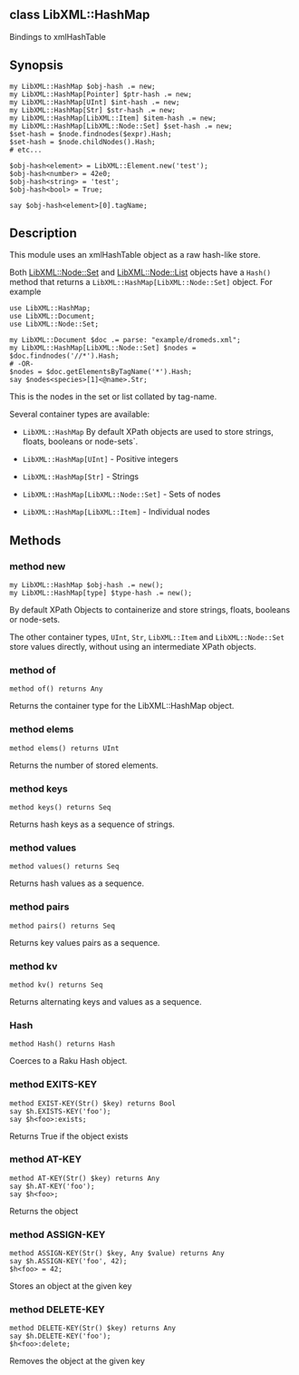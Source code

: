 class LibXML::HashMap
---------------------

Bindings to xmlHashTable

Synopsis
--------

    my LibXML::HashMap $obj-hash .= new;
    my LibXML::HashMap[Pointer] $ptr-hash .= new;
    my LibXML::HashMap[UInt] $int-hash .= new;
    my LibXML::HashMap[Str] $str-hash .= new;
    my LibXML::HashMap[LibXML::Item] $item-hash .= new;
    my LibXML::HashMap[LibXML::Node::Set] $set-hash .= new;
    $set-hash = $node.findnodes($expr).Hash;
    $set-hash = $node.childNodes().Hash;
    # etc...

    $obj-hash<element> = LibXML::Element.new('test');
    $obj-hash<number> = 42e0;
    $obj-hash<string> = 'test';
    $obj-hash<bool> = True;

    say $obj-hash<element>[0].tagName;

Description
-----------

This module uses an xmlHashTable object as a raw hash-like store.

Both [LibXML::Node::Set](https://libxml-raku.github.io/LibXML-raku/Node/Set) and [LibXML::Node::List](https://libxml-raku.github.io/LibXML-raku/Node/List) objects have a `Hash()` method that returns a `LibXML::HashMap[LibXML::Node::Set]` object. For example

    use LibXML::HashMap;
    use LibXML::Document;
    use LibXML::Node::Set;

    my LibXML::Document $doc .= parse: "example/dromeds.xml";
    my LibXML::HashMap[LibXML::Node::Set] $nodes = $doc.findnodes('//*').Hash;
    # -OR-
    $nodes = $doc.getElementsByTagName('*').Hash;
    say $nodes<species>[1]<@name>.Str;

This is the nodes in the set or list collated by tag-name.

Several container types are available: 

  * `LibXML::HashMap` By default XPath objects are used to store strings, floats, booleans or node-sets`.

  * `LibXML::HashMap[UInt]` - Positive integers

  * `LibXML::HashMap[Str]` - Strings

  * `LibXML::HashMap[LibXML::Node::Set]` - Sets of nodes

  * `LibXML::HashMap[LibXML::Item]` - Individual nodes

Methods
-------

### method new

    my LibXML::HashMap $obj-hash .= new();
    my LibXML::HashMap[type] $type-hash .= new();

By default XPath Objects to containerize and store strings, floats, booleans or node-sets.

The other container types, `UInt`, `Str`, `LibXML::Item` and `LibXML::Node::Set` store values directly, without using an intermediate XPath objects.

### method of

    method of() returns Any

Returns the container type for the LibXML::HashMap object.

### method elems

    method elems() returns UInt

Returns the number of stored elements.

### method keys

    method keys() returns Seq

Returns hash keys as a sequence of strings.

### method values

    method values() returns Seq

Returns hash values as a sequence.

### method pairs

    method pairs() returns Seq

Returns key values pairs as a sequence.

### method kv

    method kv() returns Seq

Returns alternating keys and values as a sequence.

### Hash

    method Hash() returns Hash

Coerces to a Raku Hash object.

### method EXITS-KEY

    method EXIST-KEY(Str() $key) returns Bool
    say $h.EXISTS-KEY('foo');
    say $h<foo>:exists;

Returns True if the object exists

### method AT-KEY

    method AT-KEY(Str() $key) returns Any
    say $h.AT-KEY('foo');
    say $h<foo>;

Returns the object

### method ASSIGN-KEY

    method ASSIGN-KEY(Str() $key, Any $value) returns Any
    say $h.ASSIGN-KEY('foo', 42);
    $h<foo> = 42;

Stores an object at the given key

### method DELETE-KEY

    method DELETE-KEY(Str() $key) returns Any
    say $h.DELETE-KEY('foo');
    $h<foo>:delete;

Removes the object at the given key

